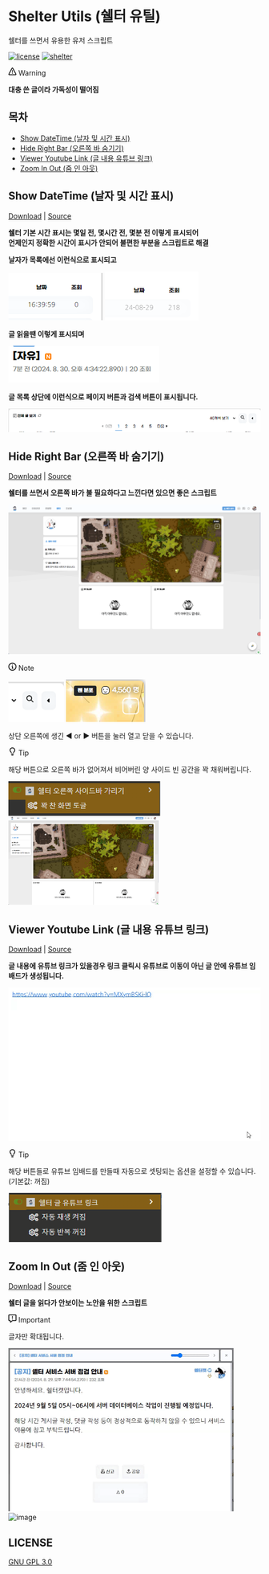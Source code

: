 # Shelter Utils (쉘터 유틸)
쉘터를 쓰면서 유용한 유저 스크립트

[![license](https://img.shields.io/badge/license-GNU%20GPL%203.0-green)][license-link]
[![shelter](https://img.shields.io/badge/site-shelter.io-blue)](https://shelter.id/)

<div class="markdown-alert markdown-alert-warning" dir="auto">
  <p class="markdown-alert-title" dir="auto">
    <svg class="octicon octicon-alert mr-2" viewBox="0 0 16 16" version="1.1" width="16" height="16" aria-hidden="true"><path d="M6.457 1.047c.659-1.234 2.427-1.234 3.086 0l6.082 11.378A1.75 1.75 0 0 1 14.082 15H1.918a1.75 1.75 0 0 1-1.543-2.575Zm1.763.707a.25.25 0 0 0-.44 0L1.698 13.132a.25.25 0 0 0 .22.368h12.164a.25.25 0 0 0 .22-.368Zm.53 3.996v2.5a.75.75 0 0 1-1.5 0v-2.5a.75.75 0 0 1 1.5 0ZM9 11a1 1 0 1 1-2 0 1 1 0 0 1 2 0Z"></path></svg>
    Warning
  </p>
  <p dir="auto">
    <strong>대충 쓴 글이라 가독성이 떨어짐</strong>
  </p>
</div>

## 목차
- [Show DateTime (날자 및 시간 표시)](#show-datetime-날자-및-시간-표시)
- [Hide Right Bar (오른쪽 바 숨기기)](#hide-right-bar-오른쪽-바-숨기기)
- [Viewer Youtube Link (글 내용 유튜브 링크)](#viewer-youtube-link-글-내용-유튜브-링크)
- [Zoom In Out (줌 인 아웃)](#zoom-in-out-줌-인-아웃)

## Show DateTime (날자 및 시간 표시)

[Download][show-datetime-download] | [Source][show-datetime-source]

**쉘터 기본 시간 표시는 몇일 전, 몇시간 전, 몇분 전 이렇게 표시되어<br>
언제인지 정확한 시간이 표시가 안되어 불편한 부분을 스크립트로 해결**

**날자가 목록에선 이런식으로 표시되고**

![image](assets/image/show-datetime/time.png)
![image](assets/image/show-datetime/date.png)

**글 읽을땐 이렇게 표시되며**

![image](assets/image/show-datetime/viewer.png)

**글 목록 상단에 이런식으로 페이지 버튼과 검색 버튼이 표시됩니다.**

![image](assets/image/show-datetime/top.png)
<br>

## Hide Right Bar (오른쪽 바 숨기기)

[Download][hide-right-bar-download] | [Source][hide-right-bar-source]

**쉘터를 쓰면서 오른쪽 바가 불 필요하다고 느낀다면 있으면 좋은 스크립트**

![image](assets/image/hide-right-bar/base.png)

<div class="markdown-alert markdown-alert-note" dir="auto">
  <p class="markdown-alert-title" dir="auto">
    <svg class="octicon octicon-info mr-2" viewBox="0 0 16 16" version="1.1" width="16" height="16" aria-hidden="true"><path d="M0 8a8 8 0 1 1 16 0A8 8 0 0 1 0 8Zm8-6.5a6.5 6.5 0 1 0 0 13 6.5 6.5 0 0 0 0-13ZM6.5 7.75A.75.75 0 0 1 7.25 7h1a.75.75 0 0 1 .75.75v2.75h.25a.75.75 0 0 1 0 1.5h-2a.75.75 0 0 1 0-1.5h.25v-2h-.25a.75.75 0 0 1-.75-.75ZM8 6a1 1 0 1 1 0-2 1 1 0 0 1 0 2Z"></path></svg>
    Note
  </p>
  <p dir="auto">
    <img src="assets/image/hide-right-bar/top-right.png" alt="image" style="max-width: 100%;">
    <img src="assets/image/hide-right-bar/banner-right.png" alt="image" style="max-width: 100%;">
  </p>
  <p dir="auto">상단 오른쪽에 생긴 ◀ or ▶ 버튼을 눌러 열고 닫을 수 있습니다.</p>
</div>

<div class="markdown-alert markdown-alert-tip" dir="auto">
  <p class="markdown-alert-title" dir="auto">
    <svg class="octicon octicon-light-bulb mr-2" viewBox="0 0 16 16" version="1.1" width="16" height="16" aria-hidden="true"><path d="M8 1.5c-2.363 0-4 1.69-4 3.75 0 .984.424 1.625.984 2.304l.214.253c.223.264.47.556.673.848.284.411.537.896.621 1.49a.75.75 0 0 1-1.484.211c-.04-.282-.163-.547-.37-.847a8.456 8.456 0 0 0-.542-.68c-.084-.1-.173-.205-.268-.32C3.201 7.75 2.5 6.766 2.5 5.25 2.5 2.31 4.863 0 8 0s5.5 2.31 5.5 5.25c0 1.516-.701 2.5-1.328 3.259-.095.115-.184.22-.268.319-.207.245-.383.453-.541.681-.208.3-.33.565-.37.847a.751.751 0 0 1-1.485-.212c.084-.593.337-1.078.621-1.489.203-.292.45-.584.673-.848.075-.088.147-.173.213-.253.561-.679.985-1.32.985-2.304 0-2.06-1.637-3.75-4-3.75ZM5.75 12h4.5a.75.75 0 0 1 0 1.5h-4.5a.75.75 0 0 1 0-1.5ZM6 15.25a.75.75 0 0 1 .75-.75h2.5a.75.75 0 0 1 0 1.5h-2.5a.75.75 0 0 1-.75-.75Z"></path></svg>
    Tip
  </p>
  <p dir="auto">해당 버튼으로 오른쪽 바가 없어져서 비어버린 양 사이드 빈 공간을 꽉 채워버립니다.</p>
  <p align="left" dir="auto">
    <img align="top" src="assets/image/hide-right-bar/script-setting.png" alt="image" style="max-width: 100%;">
    <img width="300" src="assets/image/hide-right-bar/toggle-full.png" alt="image" style="max-width: 100%;">
  </p>
</div>

## Viewer Youtube Link (글 내용 유튜브 링크)

[Download][viewer-youtube-link-download] | [Source][viewer-youtube-link-source]

**글 내용에 유튜브 링크가 있을경우 링크 클릭시 유튜브로 이동이 아닌 글 안에 유튜브 임배드가 생성됩니다.**

![image](assets/image/viewer-youtube-link/base.gif)

<div class="markdown-alert markdown-alert-tip" dir="auto">
  <p class="markdown-alert-title" dir="auto">
    <svg class="octicon octicon-light-bulb mr-2" viewBox="0 0 16 16" version="1.1" width="16" height="16" aria-hidden="true"><path d="M8 1.5c-2.363 0-4 1.69-4 3.75 0 .984.424 1.625.984 2.304l.214.253c.223.264.47.556.673.848.284.411.537.896.621 1.49a.75.75 0 0 1-1.484.211c-.04-.282-.163-.547-.37-.847a8.456 8.456 0 0 0-.542-.68c-.084-.1-.173-.205-.268-.32C3.201 7.75 2.5 6.766 2.5 5.25 2.5 2.31 4.863 0 8 0s5.5 2.31 5.5 5.25c0 1.516-.701 2.5-1.328 3.259-.095.115-.184.22-.268.319-.207.245-.383.453-.541.681-.208.3-.33.565-.37.847a.751.751 0 0 1-1.485-.212c.084-.593.337-1.078.621-1.489.203-.292.45-.584.673-.848.075-.088.147-.173.213-.253.561-.679.985-1.32.985-2.304 0-2.06-1.637-3.75-4-3.75ZM5.75 12h4.5a.75.75 0 0 1 0 1.5h-4.5a.75.75 0 0 1 0-1.5ZM6 15.25a.75.75 0 0 1 .75-.75h2.5a.75.75 0 0 1 0 1.5h-2.5a.75.75 0 0 1-.75-.75Z"></path></svg>
    Tip
  </p>
  <p dir="auto">해당 버튼들로 유튜브 임배드를 만들때 자동으로 셋팅되는 옵션을 설정할 수 있습니다. (기본값: 꺼짐)</p>
  <p align="left" dir="auto">
    <img src="assets/image/viewer-youtube-link/script-setting.png" alt="image" style="max-width: 100%;">
  </p>
</div>

## Zoom In Out (줌 인 아웃)

[Download][zoom-in-out-download] | [Source][zoom-in-out-source]

**쉘터 글을 읽다가 안보이는 노안을 위한 스크립트**

<div class="markdown-alert markdown-alert-important" dir="auto">
  <p class="markdown-alert-title" dir="auto">
    <svg class="octicon octicon-report mr-2" viewBox="0 0 16 16" version="1.1" width="16" height="16" aria-hidden="true"><path d="M0 1.75C0 .784.784 0 1.75 0h12.5C15.216 0 16 .784 16 1.75v9.5A1.75 1.75 0 0 1 14.25 13H8.06l-2.573 2.573A1.458 1.458 0 0 1 3 14.543V13H1.75A1.75 1.75 0 0 1 0 11.25Zm1.75-.25a.25.25 0 0 0-.25.25v9.5c0 .138.112.25.25.25h2a.75.75 0 0 1 .75.75v2.19l2.72-2.72a.749.749 0 0 1 .53-.22h6.5a.25.25 0 0 0 .25-.25v-9.5a.25.25 0 0 0-.25-.25Zm7 2.25v2.5a.75.75 0 0 1-1.5 0v-2.5a.75.75 0 0 1 1.5 0ZM9 9a1 1 0 1 1-2 0 1 1 0 0 1 2 0Z"></path></svg>
    Important
  </p>
  <p dir="auto">글자만 확대됩니다.</p>
</div>

<p align="left">
  <img width="450" alt="image" src="assets/image/zoom-in-out/mouse.gif">
  <img width="450" align="top" alt="image" src="assets/image/zoom-in-out/keyboard.gif">
</p>

## LICENSE
[GNU GPL 3.0](LICENSE)

[license-link]: https://github.com/MaGyul/shelter-utils/blob/main/LICENSE
[show-datetime-download]: https://github.com/MaGyul/shelter-utils/raw/main/shelter-show-datetime.user.js
[show-datetime-source]: https://github.com/MaGyul/shelter-utils/blob/main/shelter-show-datetime.user.js
[hide-right-bar-download]: https://github.com/MaGyul/shelter-utils/raw/main/shelter-hide-right-bar.user.js
[hide-right-bar-source]: https://github.com/MaGyul/shelter-utils/blob/main/shelter-hide-right-bar.user.js
[viewer-youtube-link-download]: https://github.com/MaGyul/shelter-utils/raw/main/shelter-viewer-youtube-link.user.js
[viewer-youtube-link-source]: https://github.com/MaGyul/shelter-utils/blob/main/shelter-viewer-youtube-link.user.js
[zoom-in-out-download]: https://github.com/MaGyul/shelter-utils/raw/main/shelter-zoom-in-out.user.js
[zoom-in-out-source]: https://github.com/MaGyul/shelter-utils/blob/main/shelter-zoom-in-out.user.js
